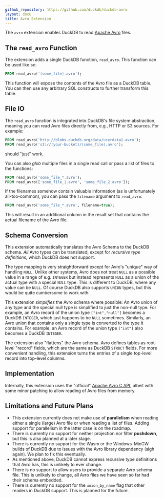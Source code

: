 ```yaml
---
github_repository: https://github.com/duckdb/duckdb-avro
layout: docu
title: Avro Extension
---
```


The `avro` extension enables DuckDB to read [Apache Avro](https://avro.apache.org) files.

## The `read_avro` Function

The extension adds a single DuckDB function, `read_avro`. This function can be used like so:

```sql
FROM read_avro('⟨some_file⟩.avro');
```

This function will expose the contents of the Avro file as a DuckDB table. You can then use any arbitrary SQL constructs to further transform this table.

## File IO

The `read_avro` function is integrated into DuckDB's file system abstraction, meaning you can read Avro files directly from, e.g., HTTP or S3 sources. For example:

```sql
FROM read_avro('http://blobs.duckdb.org/data/userdata1.avro');
FROM read_avro('s3://⟨your-bucket⟩/⟨some_file⟩.avro');
```

should "just" work.

You can also *glob* multiple files in a single read call or pass a list of files to the functions:

```sql
FROM read_avro('some_file_*.avro');
FROM read_avro(['some_file_1.avro', 'some_file_2.avro']);
```

If the filenames somehow contain valuable information (as is unfortunately all-too-common), you can pass the `filename` argument to `read_avro`:

```sql
FROM read_avro('some_file_*.avro', filename=true);
```

This will result in an additional column in the result set that contains the actual filename of the Avro file. 

## Schema Conversion

This extension automatically translates the Avro Schema to the DuckDB schema. *All* Avro types can be translated, except for *recursive type definitions*, which DuckDB does not support.

The type mapping is very straightforward except for Avro's "unique" way of handling `NULL`. Unlike other systems, Avro does not treat `NULL` as a possible value in a range of e.g. `INTEGER` but instead represents `NULL` as a union of the actual type with a special `NULL` type. This is different to DuckDB, where any value can be `NULL`. Of course DuckDB also supports `UNION` types, but this would be quite cumbersome to work with.

This extension *simplifies* the Avro schema where possible: An Avro union of any type and the special null type is simplified to just the non-null type. For example, an Avro record of the union type `["int","null"]` becomes a DuckDB `INTEGER`, which just happens to be `NULL` sometimes. Similarly, an Avro union that contains only a single type is converted to the type it contains. For example, an Avro record of the union type `["int"]` also becomes a DuckDB `INTEGER`.

The extension also "flattens" the Avro schema. Avro defines tables as root-level "record" fields, which are the same as DuckDB `STRUCT` fields. For more convenient handling, this extension turns the entries of a single top-level record into top-level columns.

## Implementation

Internally, this extension uses the "official" [Apache Avro C API](https://avro.apache.org/docs/++version++/api/c/), albeit with some minor patching to allow reading of Avro files from memory.

## Limitations and Future Plans

* This extension currently does not make use of **parallelism** when reading either a single (large) Avro file or when reading a list of files. Adding support for parallelism in the latter case is on the roadmap. 
* There is currently no support for neither projection nor filter **pushdown**, but this is also planned at a later stage.
* There is currently no support for the Wasm or the Windows-MinGW builds of DuckDB due to issues with the Avro library dependency (sigh again). We plan to fix this eventually.
* As mentioned above, DuckDB cannot express recursive type definitions that Avro has, this is unlikely to ever change.
* There is no support to allow users to provide a separate Avro schema file. This is unlikely to change, all Avro files we have seen so far had their schema embedded.
* There is currently no support for the `union_by_name` flag that other readers in DuckDB support. This is planned for the future.
